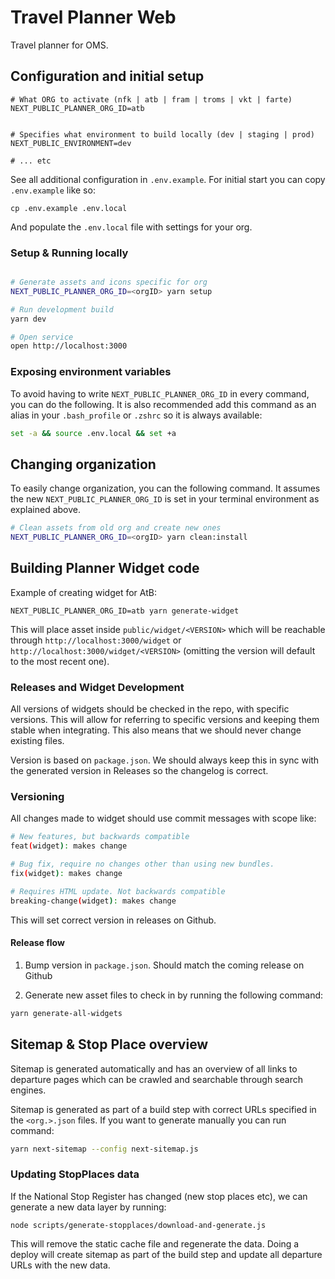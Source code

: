 # Travel Planner Web

Travel planner for OMS.

## Configuration and initial setup

```
# What ORG to activate (nfk | atb | fram | troms | vkt | farte)
NEXT_PUBLIC_PLANNER_ORG_ID=atb


# Specifies what environment to build locally (dev | staging | prod)
NEXT_PUBLIC_ENVIRONMENT=dev

# ... etc
```

See all additional configuration in `.env.example`. For initial start you can
copy `.env.example` like so:

```
cp .env.example .env.local
```

And populate the `.env.local` file with settings for your org.

### Setup & Running locally


```bash

# Generate assets and icons specific for org
NEXT_PUBLIC_PLANNER_ORG_ID=<orgID> yarn setup

# Run development build
yarn dev

# Open service
open http://localhost:3000
```

### Exposing environment variables
To avoid having to write `NEXT_PUBLIC_PLANNER_ORG_ID` in every command, you can do the following. It is also
recommended add this command as an  alias in your `.bash_profile` or `.zshrc` so it is always available:
```bash
set -a && source .env.local && set +a
````


## Changing organization
To easily change organization, you can the following command. It assumes the new  `NEXT_PUBLIC_PLANNER_ORG_ID` 
is set in your terminal environment as explained above.
```bash
# Clean assets from old org and create new ones
NEXT_PUBLIC_PLANNER_ORG_ID=<orgID> yarn clean:install
```

## Building Planner Widget code

Example of creating widget for AtB:

```
NEXT_PUBLIC_PLANNER_ORG_ID=atb yarn generate-widget
```

This will place asset inside `public/widget/<VERSION>` which will be reachable
through `http://localhost:3000/widget` or
`http://localhost:3000/widget/<VERSION>` (omitting the version will
default to the most recent one).

### Releases and Widget Development

All versions of widgets should be checked in the repo, with specific versions.
This will allow for referring to specific versions and keeping them stable when
integrating. This also means that we should never change existing files.

Version is based on `package.json`. We should always keep this in sync with the
generated version in Releases so the changelog is correct.

### Versioning

All changes made to widget should use commit messages with scope like:

```sh
# New features, but backwards compatible
feat(widget): makes change

# Bug fix, require no changes other than using new bundles.
fix(widget): makes change

# Requires HTML update. Not backwards compatible
breaking-change(widget): makes change
```

This will set correct version in releases on Github.

#### Release flow

1. Bump version in `package.json`. Should match the coming release on Github

2. Generate new asset files to check in by running the following command:

```sh
yarn generate-all-widgets
```

## Sitemap & Stop Place overview

Sitemap is generated automatically and has an overview of all links to departure
pages which can be crawled and searchable through search engines.

Sitemap is generated as part of a build step with correct URLs specified in the
`<org.>.json` files. If you want to generate manually you can run command:

```bash
yarn next-sitemap --config next-sitemap.js
```

### Updating StopPlaces data

If the National Stop Register has changed (new stop places etc), we can generate
a new data layer by running:

```
node scripts/generate-stopplaces/download-and-generate.js
```

This will remove the static cache file and regenerate the data. Doing a deploy
will create sitemap as part of the build step and update all departure URLs with
the new data.
